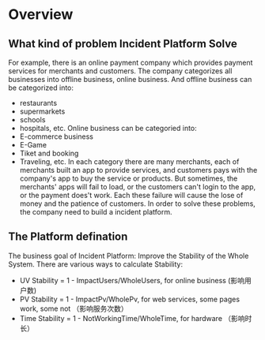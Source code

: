 
# Overview
## What kind of problem Incident Platform Solve
For example, there is an online payment company which provides payment services for merchants and customers. The company categorizes all businesses into offline business, online business. 
And offline business can be categorized into:
 - restaurants
 - supermarkets  
 - schools
 - hospitals, etc. 
Online business can be categoried into: 
 - E-commerce business
 - E-Game
 - Tiket and booking
 - Traveling, etc.
In each category there are many merchants, each of merchants built an app to provide services, and customers pays with the company's app to buy the service or products.
But sometimes, the merchants' apps will fail to load, or the customers can't login to the app, or the payment does't work. Each these failure will cause the lose of
money and the patience of customers. In order to solve these problems, the company need to build a incident platform.
## The Platform defination
The business goal of Incident Platform: Improve the Stability of the Whole System.
There are various ways to calculate Stability:
 - UV Stability = 1 - ImpactUsers/WholeUsers, for online business (影响用户数)
 - PV Stability = 1 - ImpactPv/WholePv, for web services, some pages work, some not （影响服务次数）
 - Time Stability = 1 - NotWorkingTime/WholeTime, for hardware （影响时长）


